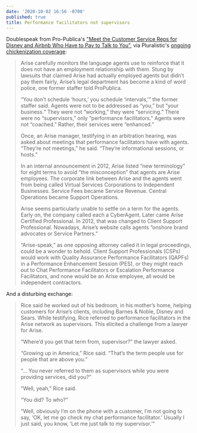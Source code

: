 ```yaml
---
date: '2020-10-02 16:56 -0700'
published: true
title: Performance facilitators not supervisors
---
```


Doublespeak from Pro-Publica's ["Meet the Customer Service Reps for Disney and Airbnb Who Have to Pay to Talk to You"](https://www.propublica.org/article/meet-the-customer-service-reps-for-disney-and-airbnb-who-have-to-pay-to-talk-to-you), via Pluralistic's [ongoing chickenization coverage](https://pluralistic.net/2020/10/02/chickenized-by-arise/#arise):

<blockquote markdown="1">

Arise carefully monitors the language agents use to reinforce that it does not have an employment relationship with them. Stung by lawsuits that claimed Arise had actually employed agents but didn’t pay them fairly, Arise’s legal department has become a kind of word police, one former staffer told ProPublica.

“You don’t schedule ‘hours,’ you schedule ‘intervals,’” the former staffer said. Agents were not to be addressed as “you,” but “your business.” They were not “working,” they were “servicing.” There were no “supervisors,” only “performance facilitators.” Agents were not “coached.” Rather, their services were “enhanced.”

Once, an Arise manager, testifying in an arbitration hearing, was asked about meetings that performance facilitators have with agents. “They’re not meetings,” he said. “They’re informational sessions, or hosts.”

In an internal announcement in 2012, Arise listed “new terminology” for eight terms to avoid “the misconception” that agents are Arise employees. The corporate link between Arise and the agents went from being called Virtual Services Corporations to Independent Businesses. Service Fees became Service Revenue. Central Operations became Support Operations.

Arise seems particularly unable to settle on a term for the agents. Early on, the company called each a CyberAgent. Later came Arise Certified Professional. In 2012, that was changed to Client Support Professional. Nowadays, Arise’s website calls agents “onshore brand advocates or Service Partners.”

“Arise-speak,” as one opposing attorney called it in legal proceedings, could be a wonder to behold. Client Support Professionals (CSPs) would work with Quality Assurance Performance Facilitators (QAPFs) in a Performance Enhancement Session (PES), or they might reach out to Chat Performance Facilitators or Escalation Performance Facilitators, and none would be an Arise employee, all would be independent contractors.

</blockquote>

And a disturbing exchange:

<blockquote markdown="1">

Rice said he worked out of his bedroom, in his mother’s home, helping customers for Arise’s clients, including Barnes & Noble, Disney and Sears. While testifying, Rice referred to performance facilitators in the Arise network as supervisors. This elicited a challenge from a lawyer for Arise.

“Where’d you get that term from, supervisor?” the lawyer asked.

“Growing up in America,” Rice said. “That’s the term people use for people that are above you.”

“… You never referred to them as supervisors while you were providing services, did you?”

“Well, yeah,” Rice said.

“You did? To who?”

“Well, obviously I’m on the phone with a customer, I’m not going to say, ‘OK, let me go check my chat performance facilitator.’ Usually I just said, you know, ‘Let me just talk to my supervisor.’”

</blockquote>

